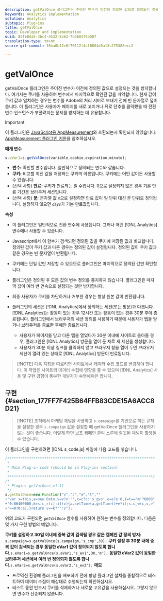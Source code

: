 ```yaml
---
description: getValOnce 플러그인은 주어진 변수가 이전에 정의된 값으로 설정되는 것을 방지합니다. 여기서는 쿠키를 사용하여 변수에서 마지막으로 확인된 값을 파악합니다. 현재 값이 쿠키 값과 일치하는 경우는 변수를 Adobe의 처리 서버로 보내기 전에 빈 문자열로 덮어씁니다. 이 플러그인은 사용자가 페이지를 새로 고치거나 뒤로 단추를 클릭했을 때 전환 변수 인스턴스가 부풀려지는 문제를 방지하는 데 유용합니다.
keywords: Analytics Implementation
solution: Analytics
subtopic: Plug-ins
title: getValOnce
topic: Developer and implementation
uuid: 82fe0da5-3bc4-4632-8c62-7b5683f6b587
translation-type: tm+mt
source-git-commit: 16ba0b12e0f70112f4c10804d0a13c278388ecc2

---
```



# getValOnce

getValOnce 플러그인은 주어진 변수가 이전에 정의된 값으로 설정되는 것을 방지합니다. 여기서는 쿠키를 사용하여 변수에서 마지막으로 확인된 값을 파악합니다. 현재 값이 쿠키 값과 일치하는 경우는 변수를 Adobe의 처리 서버로 보내기 전에 빈 문자열로 덮어씁니다. 이 플러그인은 사용자가 페이지를 새로 고치거나 뒤로 단추를 클릭했을 때 전환 변수 인스턴스가 부풀려지는 문제를 방지하는 데 유용합니다.

>[!IMPORTANT]
>
>이 플러그인은 [JavaScript용 AppMeasurement](/help/implement/js-implementation/c-appmeasurement-js/appmeasure-mjs.md)와 호환되는지 확인되지 않았습니다. [AppMeasurement 플러그인 지원](/help/implement/js-implementation/c-appmeasurement-js/plugins-support.md)을 참조하십시오.

**매개 변수**

```js
s.eVar1=s.getValOnce(variable,cookie,expiration,minute);
```

* **변수:** 확인할 변수입니다. 일반적으로 정의되는 변수와 같습니다.
* **쿠키:** 비교할 이전 값을 저장하는 쿠키의 이름입니다. 쿠키에는 어떤 값이든 사용할 수 있습니다.
* (선택 사항) **만료:** 쿠키가 만료되는 일 수입니다. 0으로 설정되지 않은 경우 기본 만료 기간은 브라우저 세션입니다.
* (선택 사항) **분:** 문자열 값  *`m`*&#x200B;으로 설정하면 만료 값이 일 단위 대신 분 단위로 정의됩니다. 설정하지 않으면 *`days`*&#x200B;가 기본 만료값입니다.

**속성**

* 이 플러그인은 일반적으로 전환 변수에 사용됩니다. 그러나 어떤 [!DNL Analytics] 변수에나 사용할 수 있습니다.
* Javascript에서 이 함수가 검색되면 정의된 값을 쿠키에 저장된 값과 비교합니다. 정의된 값이 쿠키 값과 다른 경우는 정의된 값이 설정됩니다. 정의된 값이 쿠키 값과 같은 경우는 빈 문자열이 반환됩니다.
* 쿠키에는 단일 값만 저장할 수 있으므로 플러그인은 마지막으로 정의된 값만 확인합니다.
* 플러그인은 정의된 후 모든 값의 변수 정의를 중지하지 않습니다. 플러그인은 마지막 값이 여러 번 연속으로 설정되는 것만 방지합니다.
* 최종 사용자가 쿠키를 차단하거나 거부한 경우는 항상 원본 값이 반환됩니다.
* 플러그인의 세션은 [!DNL Analytics]에서 정의하는 세션(또는 방문)과 다릅니다. [!DNL Analytics]는 활동이 있는 경우 12시간 또는 활동이 없는 경우 30분 후에 종료됩니다. 플러그인에서 브라우저의 세션 정의를 사용하기 때문에 사용자가 탭을 닫거나 브라우저를 종료한 후에만 종료됩니다.

   * 사용자가 페이지를 닫고 다른 탭을 열었다가 30분 이내에 사이트로 돌아올 경우, 플러그인은 [!DNL Analytics] 방문을 열어 둔 채로 새 세션을 생성합니다.
   * 사용자가 30분 이상 링크를 클릭하지 않고 브라우저 창을 열어 두면 브라우저 세션이 열려 있는 상태로 [!DNL Analytics] 방문이 만료됩니다.

> [!NOTE] 다음 지침을 따르려면 사이트에서 데이터 수집 코드를 변경해야 합니다. 이 작업은 사이트의 데이터 수집에 영향을 줄 수 있으며 [!DNL Analytics] 사용 및 구현 경험이 풍부한 개발자가 수행해야만 합니다.

## 구현 {#section_177FF7F425B64FFB83CDE15A6ACC8D21}

> [!NOTE] 조직에서 마케팅 채널을 사용하고 `s.campaign`을 기반으로 하는 규칙을 설정한 경우 `s.campaign` 값을 설정할 때 getValOnce 플러그인을 사용하지 않는 것이 좋습니다. 이렇게 하면 보조 캠페인 클릭 스루에 잘못된 채널이 할당될 수 있습니다.

이 플러그인을 구현하려면 [!DNL s_code.js] 파일에 다음 코드를 넣습니다.

```js
/******************************************************************** 
 * 
 * Main Plug-in code (should be in Plug-ins section) 
 * 
 *******************************************************************/ 
/* 
 * Plugin: getValOnce_v1.11 
 */ 
s.getValOnce=new Function("v","c","e","t","" 
+"var s=this,a=new Date,v=v?v:'',c=c?c:'s_gvo',e=e?e:0,i=t=='m'?6000" 
+"0:86400000,k=s.c_r(c);if(v){a.setTime(a.getTime()+e*i);s.c_w(c,v,e" 
+"==0?0:a);}return v==k?'':v");
```

위의 코드가 구현되면 *`getValOnce`* 함수를 사용하여 원하는 변수를 정의합니다. 다음은 몇 가지 구현 방법의 예입니다.

**쿠키를 설정하고 30일 이내에 중복 값이 검색될 경우 같은 캠페인 값 정의 방지:**
`s.campaign=s.getValOnce(s.campaign,'s_cmp',30);`  **쿠키 설정 후 30분 내에 중복 값이 검색되는 경우 동일한 eVar1 값이 정의되지 않도록 합니다.**`s.eVar1=s.getValOnce(s.eVar1,'s_ev1',30,'m');`  **동일한 eVar2 값이 동일한 브라우저 세션에서 여러 번 정의되지 않도록 합니다.**`s.eVar2=s.getValOnce(s.eVar2,'s_ev2');`  **메모**

* 프로덕션 환경에 플러그인을 배포하기 전에 항상 플러그인 설치를 종합적으로 테스트하여 데이터 수집이 예상대로 수행되는지 확인하십시오.
* 테스트 동안 반드시 쿠키를 삭제하거나 새로운 고유값을 사용하십시오. 그렇지 않으면 변수가 전송되지 않습니다.

